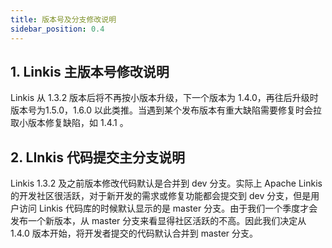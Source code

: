 ```yaml
---
title: 版本号及分支修改说明
sidebar_position: 0.4
--- 
```


## 1. Linkis 主版本号修改说明

Linkis 从 1.3.2 版本后将不再按小版本升级，下一个版本为 1.4.0，再往后升级时版本号为1.5.0，1.6.0 以此类推。当遇到某个发布版本有重大缺陷需要修复时会拉取小版本修复缺陷，如 1.4.1 。


## 2. LInkis 代码提交主分支说明

Linkis 1.3.2 及之前版本修改代码默认是合并到 dev 分支。实际上 Apache Linkis 的开发社区很活跃，对于新开发的需求或修复功能都会提交到 dev 分支，但是用户访问 Linkis 代码库的时候默认显示的是 master 分支。由于我们一个季度才会发布一个新版本，从 master 分支来看显得社区活跃的不高。因此我们决定从 1.4.0 版本开始，将开发者提交的代码默认合并到 master 分支。